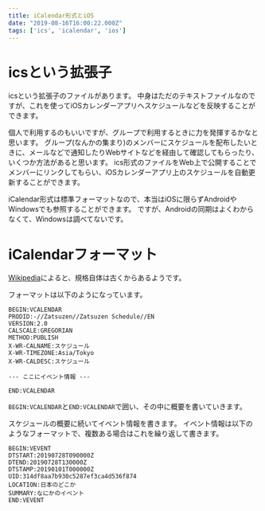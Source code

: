 ```yaml
---
title: iCalendar形式とiOS
date: "2019-08-16T16:00:22.000Z"
tags: ['ics', 'icalendar', 'ios']
---
```


# icsという拡張子

icsという拡張子のファイルがあります。
中身はただのテキストファイルなのですが、これを使ってiOSカレンダーアプリへスケジュールなどを反映することができます。

個人で利用するのもいいですが、グループで利用するときに力を発揮するかなと思います。
グループ(なんかの集まり)のメンバーにスケジュールを配布したいときに、メールなどで通知したりWebサイトなどを経由して確認してもらったり、いくつか方法があると思います。
ics形式のファイルをWeb上で公開することでメンバーにリンクしてもらい、iOSカレンダーアプリ上のスケジュールを自動更新することができます。

iCalendar形式は標準フォーマットなので、本当はiOSに限らずAndroidやWindowsでも参照することができます。
ですが、Androidの同期はよくわからなくて、Windowsは調べてないです。

# iCalendarフォーマット

[Wikipedia](https://ja.wikipedia.org/wiki/ICalendar)によると、規格自体は古くからあるようです。

フォーマットは以下のようになっています。

```ics:title=<span>iCalendar</span>
BEGIN:VCALENDAR
PRODID:-//Zatsuzen//Zatsuzen Schedule//EN
VERSION:2.0
CALSCALE:GREGORIAN
METHOD:PUBLISH
X-WR-CALNAME:スケジュール
X-WR-TIMEZONE:Asia/Tokyo
X-WR-CALDESC:スケジュール

--- ここにイベント情報 ---

END:VCALENDAR
```

`BEGIN:VCALENDAR`と`END:VCALENDAR`で囲い、その中に概要を書いていきます。

スケジュールの概要に続いてイベント情報を書きます。
イベント情報は以下のようなフォーマットで、複数ある場合はこれを繰り返して書きます。

```ics:title=<span>iCalendar</span>
BEGIN:VEVENT
DTSTART:20190728T090000Z
DTEND:20190728T130000Z
DTSTAMP:20190101T000000Z
UID:314df8aa7b930c5287ef3ca4d536f874
LOCATION:日本のどこか
SUMMARY:なにかのイベント
END:VEVENT
```
